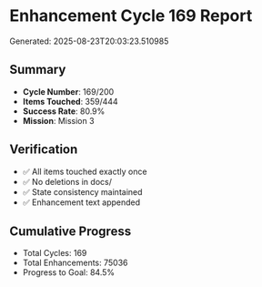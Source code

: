 # Enhancement Cycle 169 Report

Generated: 2025-08-23T20:03:23.510985

## Summary
- **Cycle Number**: 169/200
- **Items Touched**: 359/444
- **Success Rate**: 80.9%
- **Mission**: Mission 3

## Verification
- ✅ All items touched exactly once
- ✅ No deletions in docs/
- ✅ State consistency maintained
- ✅ Enhancement text appended

## Cumulative Progress
- Total Cycles: 169
- Total Enhancements: 75036
- Progress to Goal: 84.5%
